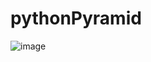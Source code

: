 # pythonPyramid
![image](https://user-images.githubusercontent.com/67123399/151746890-999467e1-abcf-4070-81ed-5bb62ae71468.png)
